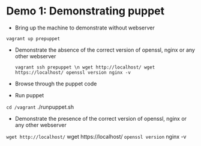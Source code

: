 Demo 1: Demonstrating puppet
============================

- Bring up the machine to demonstrate without webserver

`vagrant up prepuppet`

- Demonstrate the absence of the correct version of openssl, nginx or any other webserver

    `vagrant ssh prepuppet \n
    wget http://localhost/
    wget https://localhost/
    openssl version
    nginx -v`
    

- Browse through the puppet code

- Run puppet

` cd /vagrant
` ./runpuppet.sh

- Demonstrate the presence of the correct version of openssl, nginx or any other webserver

` wget http://localhost/
` wget https://localhost/
` openssl version
` nginx -v
